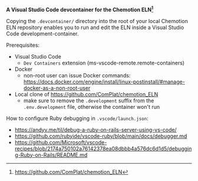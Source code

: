 **A Visual Studio Code devcontainer for the Chemotion ELN[^1]**

Copying the `.devcontainer/` directory into the root of your local Chemotion ELN repository enables you to run and edit the ELN inside a Visual Studio Code development-container.

Prerequisites:
* Visual Studio Code
  * `Dev Containers` extension (ms-vscode-remote.remote-containers)
* Docker
  * non-root user can issue Docker commands: https://docs.docker.com/engine/install/linux-postinstall/#manage-docker-as-a-non-root-user
* Local clone of https://github.com/ComPlat/chemotion_ELN
  * make sure to remove the `.development` suffix from the `.env.development` file, otherwise the container won't run


How to configure Ruby debugging in `.vscode/launch.json`:
* https://andyv.me/til/debug-a-ruby-on-rails-server-using-vs-code/
* https://github.com/rubyide/vscode-ruby/blob/main/docs/debugger.md
* https://github.com/Microsoft/vscode-recipes/blob/2174a750102a76142378ea08dbbb4a576dc6d1d5/debugging-Ruby-on-Rails/README.md


[^1]:https://github.com/ComPlat/chemotion_ELN
